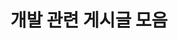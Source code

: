 ---
layout: archive
which_category: dev
title: 개발 관련 게시글 모음
show_description: true
description: 해당 카테고리의 게시글은 용량을 최소화 하려 노력하고 있습니다.
---